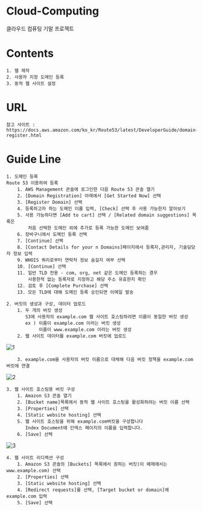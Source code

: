 # Cloud-Computing
클라우드 컴퓨팅 기말 프로젝트

# Contents
    1. 웹 제작
    2. 사용자 지정 도메인 등록
    3. 동적 웹 사이트 설정

# URL
    참고 사이트 : https://docs.aws.amazon.com/ko_kr/Route53/latest/DeveloperGuide/domain-register.html

# Guide Line
    1. 도메인 등록
    Route 53 이용하여 등록
        1. AWS Management 콘솔에 로그인한 다음 Route 53 콘솔 열기
        2. [Domain Registration] 아래에서 [Get Started Now] 선택
        3. [Register Domain] 선택
        4. 등록하고자 하는 도메인 이름 입력, [Check] 선택 후 사용 가능한지 알아보기
        5. 사용 가능하다면 [Add to cart] 선택 / [Related domain suggestions] 목록은
            처음 선택한 도메인 외에 추가로 등록 가능한 도메인 보여줌
        6. 장바구니에서 도메인 등록 선택
        7. [Continue] 선택
        8. [Contact Details for your n Domains]페이지에서 등록자,관리자, 기술담당자 정보 입력
        9. WHOIS 쿼리로부터 연락처 정보 숨길지 여부 선택
        10. [Continue] 선택
        11. 일반 TLD 전용 - com, org, net 같은 도메인 등록하는 경우
            사용한적 없는 등록자로 지정하고 해당 주소 유효한지 확인
        12. 검토 후 [Complete Purchase] 선택
        13. 모든 TLD에 대해 도메인 등록 승인되면 이메일 발송
    
    2. 버킷의 생성과 구성, 데이터 업로드
        1. 두 개의 버킷 생성
           S3에 사용자의 example.com 웹 사이트 호스팅하려면 이름이 동일한 버킷 생성
           ex ) 이름이 example.com 이라는 버킷 생성
                이름이 www.example.com 이라는 버킷 생성
        2. 웹 사이트 데이터를 example.com 버킷에 업로드 
   ![1](https://user-images.githubusercontent.com/45090202/49733223-48cd3e00-fcc4-11e8-943e-748ecc523227.PNG)
   
        3. example.com을 사용자의 버킷 이름으로 대체해 다음 버킷 정책을 example.com버킷에 연결
   ![2](https://user-images.githubusercontent.com/45090202/49733610-4c14f980-fcc5-11e8-9fb8-2b42af327b8b.PNG)
    
    3. 웹 사이트 호스팅용 버킷 구성
        1. Amazon S3 콘솔 열기
        2. [Bucket name]목록에서 동적 웹 사이트 호스팅을 활성화하려는 버킷 이름 선택
        3. [Properties] 선택
        4. [Static website hosting] 선택
        5. 웹 사이트 호스팅을 위해 example.com버킷을 구성합니다
           Index Document에 인덱스 페이지의 이름을 입력합니다.
        6. [Save] 선택
   ![3](https://user-images.githubusercontent.com/45090202/49733810-d8bfb780-fcc5-11e8-9598-006f0685a1dc.PNG)

    4. 웹 사이트 리디렉션 구성
        1. Amazon S3 콘솔의 [Buckets] 목록에서 원하는 버킷(이 예제에서는 www.example.com) 선택
        2. [Properties] 선택
        3. [Static website hosting] 선택
        4. [Redirect requests]를 선택, [Target bucket or domain]에 example.com 입력
        5. [Save] 선택
        


